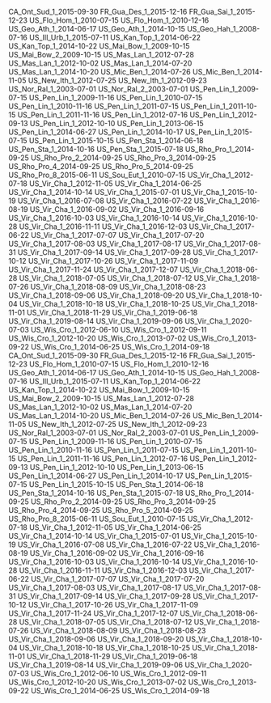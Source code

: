 CA_Ont_Sud_1_2015-09-30
FR_Gua_Des_1_2015-12-16
FR_Gua_Sai_1_2015-12-23
US_Flo_Hom_1_2010-07-15
US_Flo_Hom_1_2010-12-16
US_Geo_Ath_1_2014-06-17
US_Geo_Ath_1_2014-10-15
US_Geo_Hah_1_2008-07-16
US_Ill_Urb_1_2015-07-11
US_Kan_Top_1_2014-06-22
US_Kan_Top_1_2014-10-22
US_Mai_Bow_1_2009-10-15
US_Mai_Bow_2_2009-10-15
US_Mas_Lan_1_2012-07-28
US_Mas_Lan_1_2012-10-02
US_Mas_Lan_1_2014-07-20
US_Mas_Lan_1_2014-10-20
US_Mic_Ben_1_2014-07-26
US_Mic_Ben_1_2014-11-05
US_New_Ith_1_2012-07-25
US_New_Ith_1_2012-09-23
US_Nor_Ral_1_2003-07-01
US_Nor_Ral_2_2003-07-01
US_Pen_Lin_1_2009-07-15
US_Pen_Lin_1_2009-11-16
US_Pen_Lin_1_2010-07-15
US_Pen_Lin_1_2010-11-16
US_Pen_Lin_1_2011-07-15
US_Pen_Lin_1_2011-10-15
US_Pen_Lin_1_2011-11-16
US_Pen_Lin_1_2012-07-16
US_Pen_Lin_1_2012-09-13
US_Pen_Lin_1_2012-10-10
US_Pen_Lin_1_2013-06-15
US_Pen_Lin_1_2014-06-27
US_Pen_Lin_1_2014-10-17
US_Pen_Lin_1_2015-07-15
US_Pen_Lin_1_2015-10-15
US_Pen_Sta_1_2014-06-18
US_Pen_Sta_1_2014-10-16
US_Pen_Sta_1_2015-07-18
US_Rho_Pro_1_2014-09-25
US_Rho_Pro_2_2014-09-25
US_Rho_Pro_3_2014-09-25
US_Rho_Pro_4_2014-09-25
US_Rho_Pro_5_2014-09-25
US_Rho_Pro_8_2015-06-11
US_Sou_Eut_1_2010-07-15
US_Vir_Cha_1_2012-07-18
US_Vir_Cha_1_2012-11-05
US_Vir_Cha_1_2014-06-25
US_Vir_Cha_1_2014-10-14
US_Vir_Cha_1_2015-07-01
US_Vir_Cha_1_2015-10-19
US_Vir_Cha_1_2016-07-08
US_Vir_Cha_1_2016-07-22
US_Vir_Cha_1_2016-08-19
US_Vir_Cha_1_2016-09-02
US_Vir_Cha_1_2016-09-16
US_Vir_Cha_1_2016-10-03
US_Vir_Cha_1_2016-10-14
US_Vir_Cha_1_2016-10-28
US_Vir_Cha_1_2016-11-11
US_Vir_Cha_1_2016-12-03
US_Vir_Cha_1_2017-06-22
US_Vir_Cha_1_2017-07-07
US_Vir_Cha_1_2017-07-20
US_Vir_Cha_1_2017-08-03
US_Vir_Cha_1_2017-08-17
US_Vir_Cha_1_2017-08-31
US_Vir_Cha_1_2017-09-14
US_Vir_Cha_1_2017-09-28
US_Vir_Cha_1_2017-10-12
US_Vir_Cha_1_2017-10-26
US_Vir_Cha_1_2017-11-09
US_Vir_Cha_1_2017-11-24
US_Vir_Cha_1_2017-12-07
US_Vir_Cha_1_2018-06-28
US_Vir_Cha_1_2018-07-05
US_Vir_Cha_1_2018-07-12
US_Vir_Cha_1_2018-07-26
US_Vir_Cha_1_2018-08-09
US_Vir_Cha_1_2018-08-23
US_Vir_Cha_1_2018-09-06
US_Vir_Cha_1_2018-09-20
US_Vir_Cha_1_2018-10-04
US_Vir_Cha_1_2018-10-18
US_Vir_Cha_1_2018-10-25
US_Vir_Cha_1_2018-11-01
US_Vir_Cha_1_2018-11-29
US_Vir_Cha_1_2019-06-18
US_Vir_Cha_1_2019-08-14
US_Vir_Cha_1_2019-09-06
US_Vir_Cha_1_2020-07-03
US_Wis_Cro_1_2012-06-10
US_Wis_Cro_1_2012-09-11
US_Wis_Cro_1_2012-10-20
US_Wis_Cro_1_2013-07-02
US_Wis_Cro_1_2013-09-22
US_Wis_Cro_1_2014-06-25
US_Wis_Cro_1_2014-09-18
CA_Ont_Sud_1_2015-09-30
FR_Gua_Des_1_2015-12-16
FR_Gua_Sai_1_2015-12-23
US_Flo_Hom_1_2010-07-15
US_Flo_Hom_1_2010-12-16
US_Geo_Ath_1_2014-06-17
US_Geo_Ath_1_2014-10-15
US_Geo_Hah_1_2008-07-16
US_Ill_Urb_1_2015-07-11
US_Kan_Top_1_2014-06-22
US_Kan_Top_1_2014-10-22
US_Mai_Bow_1_2009-10-15
US_Mai_Bow_2_2009-10-15
US_Mas_Lan_1_2012-07-28
US_Mas_Lan_1_2012-10-02
US_Mas_Lan_1_2014-07-20
US_Mas_Lan_1_2014-10-20
US_Mic_Ben_1_2014-07-26
US_Mic_Ben_1_2014-11-05
US_New_Ith_1_2012-07-25
US_New_Ith_1_2012-09-23
US_Nor_Ral_1_2003-07-01
US_Nor_Ral_2_2003-07-01
US_Pen_Lin_1_2009-07-15
US_Pen_Lin_1_2009-11-16
US_Pen_Lin_1_2010-07-15
US_Pen_Lin_1_2010-11-16
US_Pen_Lin_1_2011-07-15
US_Pen_Lin_1_2011-10-15
US_Pen_Lin_1_2011-11-16
US_Pen_Lin_1_2012-07-16
US_Pen_Lin_1_2012-09-13
US_Pen_Lin_1_2012-10-10
US_Pen_Lin_1_2013-06-15
US_Pen_Lin_1_2014-06-27
US_Pen_Lin_1_2014-10-17
US_Pen_Lin_1_2015-07-15
US_Pen_Lin_1_2015-10-15
US_Pen_Sta_1_2014-06-18
US_Pen_Sta_1_2014-10-16
US_Pen_Sta_1_2015-07-18
US_Rho_Pro_1_2014-09-25
US_Rho_Pro_2_2014-09-25
US_Rho_Pro_3_2014-09-25
US_Rho_Pro_4_2014-09-25
US_Rho_Pro_5_2014-09-25
US_Rho_Pro_8_2015-06-11
US_Sou_Eut_1_2010-07-15
US_Vir_Cha_1_2012-07-18
US_Vir_Cha_1_2012-11-05
US_Vir_Cha_1_2014-06-25
US_Vir_Cha_1_2014-10-14
US_Vir_Cha_1_2015-07-01
US_Vir_Cha_1_2015-10-19
US_Vir_Cha_1_2016-07-08
US_Vir_Cha_1_2016-07-22
US_Vir_Cha_1_2016-08-19
US_Vir_Cha_1_2016-09-02
US_Vir_Cha_1_2016-09-16
US_Vir_Cha_1_2016-10-03
US_Vir_Cha_1_2016-10-14
US_Vir_Cha_1_2016-10-28
US_Vir_Cha_1_2016-11-11
US_Vir_Cha_1_2016-12-03
US_Vir_Cha_1_2017-06-22
US_Vir_Cha_1_2017-07-07
US_Vir_Cha_1_2017-07-20
US_Vir_Cha_1_2017-08-03
US_Vir_Cha_1_2017-08-17
US_Vir_Cha_1_2017-08-31
US_Vir_Cha_1_2017-09-14
US_Vir_Cha_1_2017-09-28
US_Vir_Cha_1_2017-10-12
US_Vir_Cha_1_2017-10-26
US_Vir_Cha_1_2017-11-09
US_Vir_Cha_1_2017-11-24
US_Vir_Cha_1_2017-12-07
US_Vir_Cha_1_2018-06-28
US_Vir_Cha_1_2018-07-05
US_Vir_Cha_1_2018-07-12
US_Vir_Cha_1_2018-07-26
US_Vir_Cha_1_2018-08-09
US_Vir_Cha_1_2018-08-23
US_Vir_Cha_1_2018-09-06
US_Vir_Cha_1_2018-09-20
US_Vir_Cha_1_2018-10-04
US_Vir_Cha_1_2018-10-18
US_Vir_Cha_1_2018-10-25
US_Vir_Cha_1_2018-11-01
US_Vir_Cha_1_2018-11-29
US_Vir_Cha_1_2019-06-18
US_Vir_Cha_1_2019-08-14
US_Vir_Cha_1_2019-09-06
US_Vir_Cha_1_2020-07-03
US_Wis_Cro_1_2012-06-10
US_Wis_Cro_1_2012-09-11
US_Wis_Cro_1_2012-10-20
US_Wis_Cro_1_2013-07-02
US_Wis_Cro_1_2013-09-22
US_Wis_Cro_1_2014-06-25
US_Wis_Cro_1_2014-09-18
